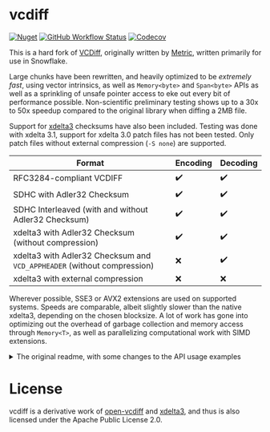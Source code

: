 # vcdiff


[![Nuget](https://img.shields.io/nuget/v/VCdiff)](https://www.nuget.org/packages/VCDiff)
[![GitHub Workflow Status](https://img.shields.io/github/workflow/status/SnowflakePowered/vcdiff/.NET)](https://github.com/SnowflakePowered/vcdiff/actions?query=workflow%3A.NET)
[![Codecov](https://img.shields.io/codecov/c/github/SnowflakePowered/vcdiff)](https://codecov.io/gh/SnowflakePowered/vcdiff/branch/master)

This is a hard fork of [VCDiff](https://github.com/Metric/VCDiff), originally written by [Metric](https://github.com/Metric), written primarily for use in Snowflake.

Large chunks have been rewritten, and heavily optimized to be *extremely fast*, using vector intrinsics, as well as `Memory<byte>` and `Span<byte>` APIs as well as a sprinkling of unsafe pointer access to eke out every bit of performance possible. Non-scientific preliminary testing shows up to a 30x to 50x speedup compared to the original library when diffing a 2MB file. 

Support for [xdelta3](https://github.com/jmacd/xdelta) checksums have also been included. Testing was done with xdelta 3.1, support for xdelta 3.0 patch files has not been tested. Only patch files without external compression (`-S none`) are supported. 

|Format|Encoding|Decoding|
|------|--------|--------|
|RFC3284-compliant VCDIFF|✔️|✔️|
|SDHC with Adler32 Checksum|✔️|✔️|
|SDHC Interleaved (with and without Adler32 Checksum)|✔️|✔️|
|xdelta3 with Adler32 Checksum (without compression)|✔️|✔️|
|xdelta3 with Adler32 Checksum and `VCD_APPHEADER` (without compression)|❌|✔️|
|xdelta3 with external compression|❌|❌|

Wherever possible, SSE3 or AVX2 extensions are used on supported systems. Speeds are comparable, albeit slightly slower than the native xdelta3, depending on the chosen blocksize. A lot of work has gone into optimizing out the overhead of garbage collection and memory access through `Memory<T>`, as well as parallelizing computational work with SIMD extensions.

<details><summary>The original readme, with some changes to the API usage examples</summary>
<p>

This is a full implementation of open-vcdiff in C# based on [Google's open-vcdiff](https://github.com/google/open-vcdiff). This is written entirely in C# - no external C++ libraries required. This includes proper SDHC support with interleaving and checksums. The only thing it does not support is encoding with a custom CodeTable currently. Will be added later if requested, or feel free to add it in and send a pull request.

It is fully compatible with Google's open-vcdiff for encoding and decoding. If you find any bugs please let me know. I tried to test as thoroughly as possible between this and Google's github version. The largest file I tested with was 10MB. Should be able to support up to 2-4GB depending on your system.

## Requirements
Vector intrinsics and the `Span<T>` and `Memory<T>` memory APIs require .netstandard 2.1.


# Encoding Data
The dictionary must be a file or data that is already in memory. The file must be fully read in first in order to encode properly. This is just how the algorithm works for VCDiff. The encode function is blocking.

```csharp
using VCDiff.Include;
using VCDiff.Encoders;
using VCDiff.Shared;

void DoEncode() {
    using(FileStream output = new FileStream("...some output path", FileMode.Create, FileAccess.Write))
    using(FileStream dict = new FileStream("..dictionary / old file path", FileMode.Open, FileAccess.Read))
    using(FileStream target = new FileStream("..target data / new data path", FileMode.Open, FileAccess.Read)) {
        VcEncoder coder = new VcEncoder(dict, target, output);
        VCDiffResult result = coder.Encode(); //encodes with no checksum and not interleaved
        if(result != VCDiffResult.SUCCESS) {
            //error was not able to encode properly
        }
    }
}

```

Encoding with checksum or interleaved or both

```csharp
encoder.Encode(interleaved: true, checksum: false);
encoder.Encode(interleaved: true, checksum: true);
encoder.Encode(interleaved: false, checksum: true);
```

Modifying the default chunk size for windows

```csharp
int windowSize = 2; //in Megabytes. The default is 1MB window chunks.

VcEnoder coder = new VcEncoder(dict, target, output, windowSize)
```

Modifying the default minimum copy encode size. Which means the match must be >= MinBlockSize in order to qualify as match for copying from dictionary file.

```csharp
// chunkSize is the minimum copy encode size.
// Default is 32 bytes. Lowering this can improve the delta compression for small files. 
// It must be a power of 2. 
VcEncoder coder = new VcEncoder(dict, target, output, blockSize: 8, chunkSize: 16);
```

Modifying the default BlockSize for hashing

```csharp
// Increasing blockSize for large files with similar data can improve results.
VcEncoder coder = new VcEncoder(dict, target, output, blockSize: 32);
```

# Decoding Data
The dictionary must be a file or data that is already in memory. The file must be fully read in first in order to decode properly. 

Due note the interleaved version of a delta file is meant for streaming and it is supported by the decoder already. However, non-interleaved expects access for reading the full delta file at one time. The delta file is still streamed, but must be able to read fully in sequential order.

```csharp
using VCDiff.Include;
using VCDiff.Decoders;
using VCDiff.Shared;

void DoDecode() {
    using (FileStream output = new FileStream("...some output path", FileMode.Create, FileAccess.Write))
    using (FileStream dict = new FileStream("..dictionary / old file path", FileMode.Open, FileAccess.Read))
    using (FileStream target = new FileStream("..delta encoded part", FileMode.Open, FileAccess.Read)) {
        VcDecoder decoder = new VcDecoder(dict, target, output);

        // The header of the delta file must be available before the first call to decoder.Decode().
        long bytesWritten = 0;
        VCDiffResult result = decoder.Decode(out bytesWritten);

        if(result != VCDiffResult.SUCCESS) {
            //error decoding
        }

        // if success bytesWritten will contain the number of bytes that were decoded
    }
}
```

Handling streaming of the interleaved format has the same setup. But instead you will continue calling decode until you know you have received everything. So, you will need to keep track of that. Everytime you loop through make sure you have enough data in the buffer to at least be able to decode the next VCDiff Window Header (which can be up to 22 bytes or so). After that the decode function will handle the waiting for the next part of the interleaved data for that VCDiff Window. The decode function is blocking.

```csharp
while (bytesWritten < someSizeThatYouAreExpecting) {
    // make sure we have enough data in buffer to at least try and decode the next window section
    // otherwise we will probably receive an error.
    if(myStream.Length < 22) continue; 

    long thisChunk = 0;
    VCDiffResult result = decoder.Decode(out thisChunk);

    bytesWritten += thisChunk;

    if (result == VCDiffResult.ERROR) {
        // it failed to decode something
        // could be an issue that the window failed to parse
        // or actual data failed to decode properly
        break;
    }

    // otherwise continue on if you get SUCCESS or EOD (End of Data);
    // because only you know when you will have the data finished loading
    // the decoder doesn't care if nothing is available and it will keep trying until more is
}
```

</p>
</details>

# License
vcdiff is a derivative work of [open-vcdiff](https://github.com/google/open-vcdiff) and [xdelta3](https://github.com/jmacd/xdelta), and thus is also licensed under the Apache Public License 2.0.

